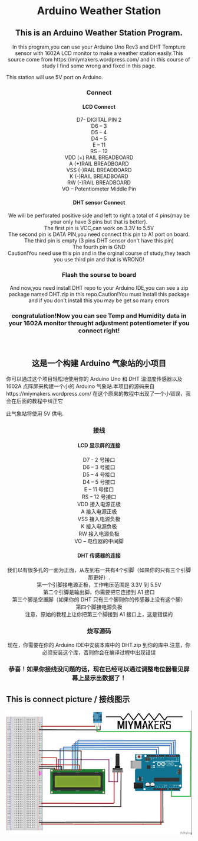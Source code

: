 <h1 align="center"> Arduino Weather Station</h1>
<h2 align="center">This is an Arduino Weather Station Program.</h2>
<p align="center">In this program,you can use your Arduino Uno Rev3 and DHT Tempture sensor with 1602A LCD monitor to make a weather station easily.This source come from https://miymakers.wordpress.com/ and in this course of study I find some wrong and fixed in this page.</p>
<p>This station will use 5V port on Arduino.</p>
<h3 align="center">Connect</h3>
<h4 align="center">LCD Connect</h4>
<p align="center">D7- DIGITAL PIN 2</br>D6 – 3</br>D5 – 4</br>D4 – 5</br>E – 11</br>RS – 12</br>VDD (+) RAIL BREADBOARD</br>A (+)RAIL BREADBOARD</br>VSS (-)RAIL BREADBOARD</br>K (-)RAIL BREADBOARD</br>RW (-)RAIL BREADBOARD</br>VO –  Potentiometer Middle Pin</p>
<h4 align="center">DHT sensor Connect</h4>
<p align="center">We will be perforated positive side and left to right a total of 4 pins(may be your only have 3 pins but that is better).</br>The first pin is VCC,can work on 3.3V to 5.5V</br>The second pin is DATA PIN,you need connect this pin to A1 port on board.</br>The third pin is empty (3 pins DHT sensor don't have this pin)</br>The fourth pin is GND</br>Caution!You need use this pin and in the orginal course of study,they teach you use third pin and that is WRONG!</p>
<h3 align="center">Flash the sourse to board</h3>
<p align="center">And now,you need install DHT repo to your Arduino IDE,you can see a zip package named DHT.zip in this repo.Caution!You must install this package and if you don't install this you may be get so many errors </p>
<h3 align="center">congratulation!Now you can see Temp and Humidity data in your 1602A monitor throught adjustment potentiometer if you connect right!</h3>
</br>
<h2 align="center">这是一个构建 Arduino 气象站的小项目</h2>
<p>    你可以通过这个项目轻松地使用你的 Arduino Uno 和 DHT 温湿度传感器以及 1602A 点阵屏来构建一个小的 Arduino 气象站.本项目的源码来自 https://miymakers.wordpress.com/ 在这个原来的教程中出现了一个小错误，我会在后面的教程中纠正它</p>
<p>此气象站将使用 5V 供电.</p>
<h3 align="center">接线</h3>
<h4 align="center">LCD 显示屏的连接</h4>
<p align="center">D7 - 2 号接口</br>D6 – 3 号接口</br>D5 – 4 号接口</br>D4 – 5 号接口</br>E – 11 号接口</br>RS – 12 号接口</br>VDD 接入电源正极</br>A 接入电源正极</br>VSS 接入电源负极</br>K 接入电源负极</br>RW 接入电源负极</br>VO –  电位器的中间脚</p>
<h4 align="center">DHT 传感器的连接</h4>
<p align="center">我们以有很多孔的一面为正面，从左到右一共有4个引脚（如果你的只有三个引脚那更好）.</br>第一个引脚接电源正极，工作电压范围是 3.3V 到 5.5V</br>第二个引脚是输出脚，你需要把它连接到 A1 接口</br>第三个脚是空置脚（如果你的 DHT 只有三个脚则你的传感器上没有这个脚）</br>第四个脚接电源负极</br>注意，原始的教程上让你把第三个脚接到 A1 接口上，这是错误的</p>
<h3 align="center">烧写源码</h3>
<p align="center">现在，你需要在你的 Arduino IDE中安装本库中的 DHT.zip 到你的库中.注意，你必须安装这个库，否则你会在编译过程中出现错误</p>
<h3 align="center">恭喜！如果你接线没问题的话，现在已经可以通过调整电位器看见屏幕上显示出数据了！</h3>

<h2 aligh="center">This is connect picture / 接线图示</h2>
<img src="./connectteach.jpg" align="center">

